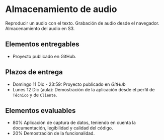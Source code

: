# Almacenamiento de audio

Reproducir un audio con el texto.
Grabación de audio desde el navegador.
Almacenamiento del audio en S3.

## Elementos entregables

* Proyecto publicado en GitHub. 

## Plazos de entrega

* Domingo 11 Dic - 23:59: Proyecto publicado en *GitHub*
* Lunes 12 Dic (aula): Demostración de la aplicación desde el perfil de `Técnico` y de `Cliente`.

## Elementos evaluables

* 80% Aplicación de captura de datos, teniendo en cuenta la documentación, legibilidad y calidad del código.
* 20% Demostración de la funcionalidad.